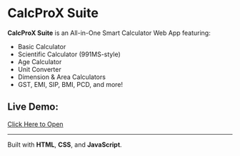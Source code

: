 # CalcProX Suite

**CalcProX Suite** is an All-in-One Smart Calculator Web App featuring:

- Basic Calculator
- Scientific Calculator (991MS-style)
- Age Calculator
- Unit Converter
- Dimension & Area Calculators
- GST, EMI, SIP, BMI, PCD, and more!

## Live Demo:
[Click Here to Open](https://gbt40.github.io/CalcProX-Suite/)

---

Built with **HTML**, **CSS**, and **JavaScript**.
